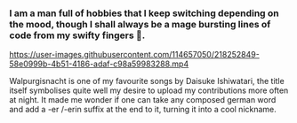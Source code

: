 ### I am a man full of hobbies that I keep switching depending on the mood, though I shall always be a mage bursting lines of code from my swifty fingers 🧙‍.


https://user-images.githubusercontent.com/114657050/218252849-58e0999b-4b51-4186-adaf-c98a59983288.mp4

Walpurgisnacht is one of my favourite songs by Daisuke Ishiwatari, the title itself symbolises quite well my desire to upload my contributions more often at night. It made me wonder if one can take any composed german word and add a -er /-erin suffix at the end to it, turning it into a cool nickname.


<!--
**Applethal/Applethal** is a ✨ _special_ ✨ repository because its `README.md` (this file) appears on your GitHub profile.

Here are some ideas to get you started:

- 🔭 I’m currently working on ...
- 🌱 I’m currently learning ...
- 👯 I’m looking to collaborate on ...
- 🤔 I’m looking for help with ...
- 💬 Ask me about ...
- 📫 How to reach me: ...
- 😄 Pronouns: ...
- ⚡ Fun fact: ...
-->
